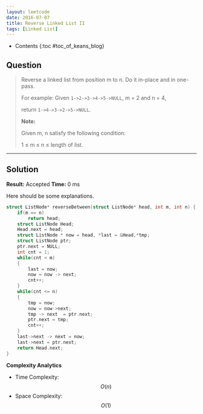 ```yaml
---
layout: leetcode
date: 2016-07-07
title: Reverse Linked List II
tags: [Linked List]
---
```


* Contents
{:toc #toc_of_keans_blog}

## Question

> Reverse a linked list from position m to n. Do it in-place and in one-pass.
>
>For example:
>Given `1->2->3->4->5->NULL`, m = 2 and n = 4,
>
>return `1->4->3->2->5->NULL`.
>
>**Note:**
>
>Given m, n satisfy the following condition:
>
>1 ≤ m ≤ n ≤ length of list.
>
>     

***

## Solution

**Result:** Accepted **Time:** 0 ms

Here should be some explanations.

```c
struct ListNode* reverseBetween(struct ListNode* head, int m, int n) {
    if(m == n)
        return head;
    struct ListNode Head;
    Head.next = head;
    struct ListNode * now = head, *last = &Head,*tmp;
    struct ListNode ptr;
    ptr.next = NULL;
    int cnt = 1;
    while(cnt < m)
    {
        last = now;
        now = now -> next;
        cnt++;
    }
    while(cnt <= n)
    {
        tmp = now;
        now = now->next;
        tmp -> next  = ptr.next;
        ptr.next = tmp;
        cnt++;
    }
    last->next -> next = now;
    last->next = ptr.next;
    return Head.next;
}
```

**Complexity Analytics**

- Time Complexity: $$O(n)$$
- Space Complexity: $$O(1)$$

